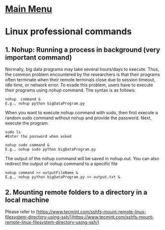 # [Main Menu](index.html)

# Linux professional commands



## 1. Nohup: Running a process in background (very important command)

Normally, big data programs may take several hours/days to execute. Thus, the common problem encountered by
the researchers is that their programs often terminate when their remote terminals close
due to session timeout, idle time, or network error. To evade this problem, users have to execute their
programs using *nohup* command. The syntax is as follows:

    nohup  command &
    E.g., nohup python bigDataProgram.py

When you want to execute nohup command with sudo, then first execute a random sudo command without nohup and provide the password. Next, execute the program.

    sudo ls
    #Enter the password when asked
    
    nohup sudo command &
    E.g., nohup sudo python bigDataProgram.py

The output of the nohup command will be saved in nohup.out. You can also redirect the output of nohup command to a specific file

    nohup command >> outputFileName &
    E.g., nohup python bigDataProgram.py >> output.txt &

## 2. Mounting remote folders to a directory in a local machine

Please refer to [https://www.tecmint.com/sshfs-mount-remote-linux-filesystem-directory-using-ssh/](https://www.tecmint.com/sshfs-mount-remote-linux-filesystem-directory-using-ssh/)